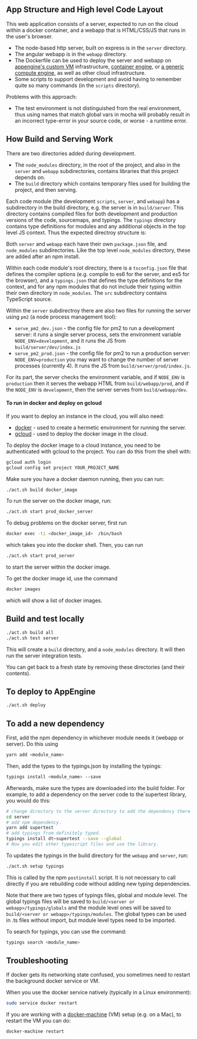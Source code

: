 ## App Structure and High level Code Layout

This web application consists of a server, expected to run on the cloud within a
docker container, and a webapp that is HTML/CSS/JS that runs in the user's
browser.

 * The node-based http server, built on express is in the `server`
   directory.
 * The angular webapp is in the `webapp` directory.
 * The Dockerfile can be used to deploy the server and webapp on [appengine's
   custom VM](https://cloud.google.com/appengine/docs/flexible/custom-runtimes/) infrastructure, [container
   engine](https://cloud.google.com/container-engine/docs/), or [a generic
   compute engine](https://cloud.google.com/compute/docs/), as well as other
   cloud infrastructure.
 * Some scripts to support development and avoid having to remember quite so
   many commands (in the `scripts` directory).

Problems with this approach:

 * The test environment is not distinguished from the real environment, thus
   using names that match global vars in mocha will probably result in an
   incorrect type-error in your source code, or worse - a runtime error.

## How Build and Serving Work

There are two directories added during development.

 * The `node_modules` directory, in the root of the project, and also in the `
   server` and `webapp` subdirectories, contains libraries that this project
   depends on.
 * The `build` directory which contains temporary files used for building
   the project, and then serving.

Each code module (the development `scripts`, `server`, and `webapp`) has a
subdirectory in the build directory, e.g. the server is in `build/server`. This
directory contains compiled files for both development and production versions
of the code, sourcemaps, and typings. The `typings` directory contains type
definitions for modules and any additional objects in the top level JS context.
Thus the expected directroy structure is:

Both `server` and `webapp` each have their own `package.json` file, and
`node_modules` subdirectories. Like the top level `node_modules` directory,
these are added after an npm install.

Within each code module's root directory, there is a `tsconfig.json` file that
defines the compiler options (e.g. compile to es6 for the server, and es5 for
the browser), and a `typings.json` that defines the type definitions for the
context, and for any npm modules that do not include their typing within their
own directory in `node_modules`. The `src` subdirectory contains TypeScript
source.

Within the `server` subdirectroy there are also two files for running the
server using `pm2` (a node process management tool):

 * `serve_pm2_dev.json` - the config file for pm2 to run a development
   server: it runs a single server process, sets the environment variable
   `NODE_ENV=development`, and it runs the JS from `build/server/dev/index.js`
 * `serve_pm2_prod.json` - the config file for pm2 to run a production server:
   `NODE_ENV=production` you may want to change the number of server processes
   (currently 4). It runs the JS from `build/server/prod/index.js`.

For its part, the server checks the environment variable, and if `NODE_ENV` is
`production` then it serves the webapp HTML from `build/webapp/prod`, and if the
`NODE_ENV` is `development`, then the server serves from `build/webapp/dev`.

#### To run in docker and deploy on gcloud

If you want to deploy an instance in the cloud, you will also need:

 *  [docker](https://www.docker.com/) - used to create a hermetic environment for running the server.
 *  [gcloud](https://cloud.google.com/sdk/gcloud/) - used to deploy the docker image in the cloud.

To deploy the docker image to a cloud instance, you need to be authenticated with gcloud to the project. You can do this from the shell with:

```bash
gcloud auth login
gcloud config set project YOUR_PROJECT_NAME
```

Make sure you have a docker daemon running, then you can run:

```bash
./act.sh build docker_image
```

To run the server on the docker image, run:

```bash
./act.sh start prod_docker_server
```

To debug problems on the docker server, first run

```bash
docker exec -ti <docker_image_id>  /bin/bash
```

which takes you into the docker shell. Then, you can run

```bash
./act.sh start prod_server
```

to start the server within the docker image.

To get the docker image id, use the command

```bash
docker images
```

which will show a list of docker images.

## Build and test locally

```bash
./act.sh build all
./act.sh test server
```

This will create a `build` directory, and a `node_modules` directory. It will
then run the server integration tests.

You can get back to a fresh state by removing these directories (and their contents).

## To deploy to AppEngine

```bash
./act.sh deploy
```

## To add a new dependency

First, add the npm dependency in whichever module needs it (webapp or server). Do this using

```bash
yarn add <module_name>
```

Then, add the types to the typings.json by installing the typings:

```bash
typings install <module_name> --save
```

Afterwards, make sure the types are downloaded into the build folder. For
example, to add a dependency on the server code to the`supertest library, you
would do this:

```bash
# change directory to the server directory to add the dependency there
cd server
# add npm dependency.
yarn add supertest
# add typings from definitely typed.
typings install dt~supertest --save --global
# Now you edit other typescript files and use the library.
```

To updates the typings in the build directory for the `webapp` and `server`,
run:

```bash
./act.sh setup typings
```

This is called by the npm `postinstall` script. It is not necessary to call
directly if you are rebuilding code without adding new typing dependencies.

Note that there are two types of typings files, global and module level. The
global typings files will be saved to `build/<server or webapp>/typings/globals`
and the module level ones will be saved to
`build/<server or webapp>/typings/modules`. The global types can be used in
.ts files without import, but module level types need to be imported.

To search for typings, you can use the command:

```bash
typings search <module_name>
```

## Troubleshooting

If docker gets its networking state confused, you sometimes need to restart
the background docker service or VM.

When you use the docker service natively (typically in a Linux environment):

```bash
sudo service docker restart
```

If you are working with a [docker-machine](https://docs.docker.com/machine/)
(VM) setup (e.g. on a Mac), to restart the VM you can do:

```bash
docker-machine restart
```


